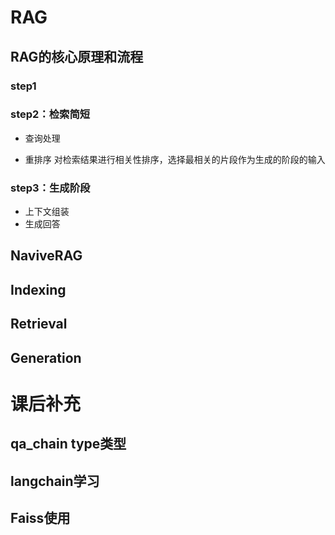 # RAG

## RAG的核心原理和流程

### step1

### step2：检索简短
- 查询处理

- 重排序
对检索结果进行相关性排序，选择最相关的片段作为生成的阶段的输入

### step3：生成阶段
- 上下文组装
- 生成回答

## NaviveRAG
## Indexing

## Retrieval

## Generation

# 课后补充
## qa_chain type类型

## langchain学习

## Faiss使用

## 